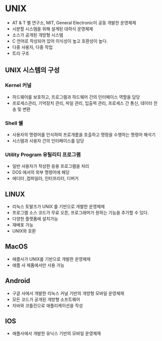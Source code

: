 # UNIX

- AT & T 벨 연구소, MIT, General Electronic이 공동 개발한 운영체제
- 시분할 시스템을 위해 설계된 대하식 운영체제
- 소스가 공개된 개방형 시스템
- C 언어로 작성되어 있어 이식성이 높고 호환성이 높다.
- 다중 사용자, 다중 작업
- 트리 구조

## UNIX 시스템의 구성

### Kernel 커널

- 하드웨어를 보호하고, 프로그램과 하드웨어 간의 인터페이스 역할을 담당
- 프로세스관리, 기억장치 관리, 파일 관리, 입출력 관리, 프로세스 간 통신, 데이터 전송 및 변환

### Shell 쉘

- 사용자의 명령어를 인식하여 프로개름을 호출하고 명령을 수행하는 명령어 해석기
- 시스템과 사용자 간의 인터페이스를 담당

### Utility Program 유틸리티 프로그램

- 일반 사용자가 작성한 응용 프로그램을 처리
- DOS 에서의 외부 명령어에 해당
- 에디터 ,컴파일러, 인터프리터, 디버거

## LINUX

- 리눅스 토발즈가 UNIX 를 기반으로 개발한 운영체제
- 프로그램 소스 코드가 무료 오픈, 프로그래머가 원하는 기능을 추가할 수 있다.
- 다양한 플랫폼에 설치가능
- 재배포 가능
- UNIX와 호환

## MacOS

- 애플사가 UNIX를 기반으로 개발한 운영체제
- 애플 사 제품에서만 사용 가능

## Android

- 구글 사에서 개발한 리눅스 커널 기반의 개방형 모바일 운영체제
- 모든 코드가 공개된 개방형 소프트웨어
- 자바와 코틀린으로 애플리케이션을 작성

## IOS

- 애플사에서 개발한 유닉스 기반의 모바일 운영체제
